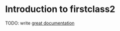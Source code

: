 # Introduction to firstclass2

TODO: write [great documentation](http://jacobian.org/writing/what-to-write/)
